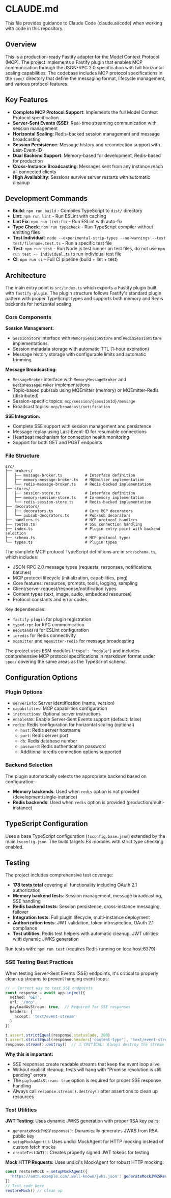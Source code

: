 # CLAUDE.md

This file provides guidance to Claude Code (claude.ai/code) when working with code in this repository.

## Overview

This is a production-ready Fastify adapter for the Model Context Protocol (MCP). The project implements a Fastify plugin that enables MCP communication through the JSON-RPC 2.0 specification with full horizontal scaling capabilities. The codebase includes MCP protocol specifications in the `spec/` directory that define the messaging format, lifecycle management, and various protocol features.

## Key Features

- **Complete MCP Protocol Support**: Implements the full Model Context Protocol specification
- **Server-Sent Events (SSE)**: Real-time streaming communication with session management
- **Horizontal Scaling**: Redis-backed session management and message broadcasting
- **Session Persistence**: Message history and reconnection support with Last-Event-ID
- **Dual Backend Support**: Memory-based for development, Redis-based for production
- **Cross-Instance Broadcasting**: Messages sent from any instance reach all connected clients
- **High Availability**: Sessions survive server restarts with automatic cleanup

## Development Commands

- **Build**: `npm run build` - Compiles TypeScript to `dist/` directory
- **Lint**: `npm run lint` - Run ESLint with caching
- **Lint Fix**: `npm run lint:fix` - Run ESLint with auto-fix
- **Type Check**: `npm run typecheck` - Run TypeScript compiler without emitting files
- **Test Individual**: `node --experimental-strip-types --no-warnings --test test/filename.test.ts` - Run a specific test file
- **Test**: `npm run test` - Run Node.js test runner on test files, do not use `npm run test -- individual.ts` to run individual test file
- **CI**: `npm run ci` - Full CI pipeline (build + lint + test)

## Architecture

The main entry point is `src/index.ts` which exports a Fastify plugin built with `fastify-plugin`. The plugin structure follows Fastify's standard plugin pattern with proper TypeScript types and supports both memory and Redis backends for horizontal scaling.

### Core Components

**Session Management:**
- `SessionStore` interface with `MemorySessionStore` and `RedisSessionStore` implementations
- Session metadata storage with automatic TTL (1-hour expiration)
- Message history storage with configurable limits and automatic trimming

**Message Broadcasting:**
- `MessageBroker` interface with `MemoryMessageBroker` and `RedisMessageBroker` implementations
- Topic-based pub/sub using MQEmitter (memory) or MQEmitter-Redis (distributed)
- Session-specific topics: `mcp/session/{sessionId}/message`
- Broadcast topics: `mcp/broadcast/notification`

**SSE Integration:**
- Complete SSE support with session management and persistence
- Message replay using Last-Event-ID for resumable connections
- Heartbeat mechanism for connection health monitoring
- Support for both GET and POST endpoints

### File Structure

```
src/
├── brokers/
│   ├── message-broker.ts          # Interface definition
│   ├── memory-message-broker.ts   # MQEmitter implementation
│   └── redis-message-broker.ts    # Redis-backed implementation
├── stores/
│   ├── session-store.ts           # Interface definition
│   ├── memory-session-store.ts    # In-memory implementation
│   └── redis-session-store.ts     # Redis-backed implementation
├── decorators/
│   ├── decorators.ts              # Core MCP decorators
│   └── pubsub-decorators.ts       # Pub/sub decorators
├── handlers.ts                    # MCP protocol handlers
├── routes.ts                      # SSE connection handling
├── index.ts                       # Plugin entry point with backend selection
├── schema.ts                      # MCP protocol types
└── types.ts                       # Plugin types
```

The complete MCP protocol TypeScript definitions are in `src/schema.ts`, which includes:
- JSON-RPC 2.0 message types (requests, responses, notifications, batches)
- MCP protocol lifecycle (initialization, capabilities, ping)
- Core features: resources, prompts, tools, logging, sampling
- Client/server request/response/notification types
- Content types (text, image, audio, embedded resources)
- Protocol constants and error codes

Key dependencies:
- `fastify-plugin` for plugin registration
- `typed-rpc` for RPC communication
- `neostandard` for ESLint configuration
- `ioredis` for Redis connectivity
- `mqemitter` and `mqemitter-redis` for message broadcasting

The project uses ESM modules (`"type": "module"`) and includes comprehensive MCP protocol specifications in markdown format under `spec/` covering the same areas as the TypeScript schema.

## Configuration Options

### Plugin Options
- `serverInfo`: Server identification (name, version)
- `capabilities`: MCP capabilities configuration
- `instructions`: Optional server instructions
- `enableSSE`: Enable Server-Sent Events support (default: false)
- `redis`: Redis configuration for horizontal scaling (optional)
  - `host`: Redis server hostname
  - `port`: Redis server port
  - `db`: Redis database number
  - `password`: Redis authentication password
  - Additional ioredis connection options supported

### Backend Selection
The plugin automatically selects the appropriate backend based on configuration:
- **Memory backends**: Used when `redis` option is not provided (development/single-instance)
- **Redis backends**: Used when `redis` option is provided (production/multi-instance)

## TypeScript Configuration

Uses a base TypeScript configuration (`tsconfig.base.json`) extended by the main `tsconfig.json`. The build targets ES modules with strict type checking enabled.

## Testing

The project includes comprehensive test coverage:
- **178 tests total** covering all functionality including OAuth 2.1 authorization
- **Memory backend tests**: Session management, message broadcasting, SSE handling
- **Redis backend tests**: Session persistence, cross-instance messaging, failover
- **Integration tests**: Full plugin lifecycle, multi-instance deployment
- **Authorization tests**: JWT validation, token introspection, OAuth 2.1 compliance
- **Test utilities**: Redis test helpers with automatic cleanup, JWT utilities with dynamic JWKS generation

Run tests with: `npm run test` (requires Redis running on localhost:6379)

### SSE Testing Best Practices

When testing Server-Sent Events (SSE) endpoints, it's critical to properly clean up streams to prevent hanging event loops:

```typescript
// ✅ Correct way to test SSE endpoints
const response = await app.inject({
  method: 'GET',
  url: '/mcp',
  payloadAsStream: true,  // Required for SSE responses
  headers: {
    accept: 'text/event-stream'
  }
})

t.assert.strictEqual(response.statusCode, 200)
t.assert.strictEqual(response.headers['content-type'], 'text/event-stream')
response.stream().destroy()  // ⚠️ CRITICAL: Always destroy the stream
```

**Why this is important:**
- SSE responses create readable streams that keep the event loop alive
- Without explicit cleanup, tests will hang with "Promise resolution is still pending" errors
- The `payloadAsStream: true` option is required for proper SSE response handling
- Always call `response.stream().destroy()` after assertions to clean up resources

### Test Utilities

**JWT Testing**: Uses dynamic JWKS generation with proper RSA key pairs:
- `generateMockJWKSResponse()`: Dynamically generates JWKS from RSA public key
- `setupMockAgent()`: Uses undici MockAgent for HTTP mocking instead of custom fetch mocks
- `createTestJWT()`: Creates properly signed JWT tokens for testing

**Mock HTTP Requests**: Uses undici's MockAgent for robust HTTP mocking:
```typescript
const restoreMock = setupMockAgent({
  'https://auth.example.com/.well-known/jwks.json': generateMockJWKSResponse()
})
// Test code here
restoreMock() // Clean up
```
